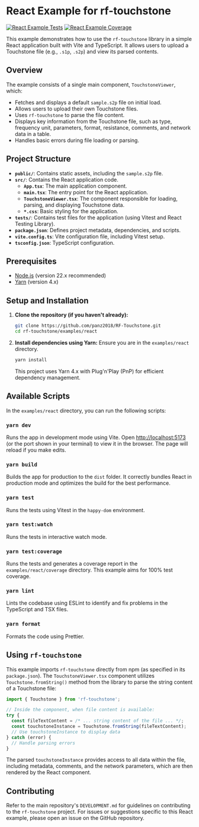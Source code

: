 # React Example for rf-touchstone

[![React Example Tests](https://github.com/mjcaprani/rf-touchstone/actions/workflows/test-react-example.yml/badge.svg)](https://github.com/mjcaprani/rf-touchstone/actions/workflows/test-react-example.yml)
[![React Example Coverage](https://img.shields.io/badge/coverage-100%25-brightgreen)](#) <!-- Placeholder until actual coverage report URL is available -->

This example demonstrates how to use the `rf-touchstone` library in a simple React application built with Vite and TypeScript. It allows users to upload a Touchstone file (e.g., `.s1p`, `.s2p`) and view its parsed contents.

## Overview

The example consists of a single main component, `TouchstoneViewer`, which:

- Fetches and displays a default `sample.s2p` file on initial load.
- Allows users to upload their own Touchstone files.
- Uses `rf-touchstone` to parse the file content.
- Displays key information from the Touchstone file, such as type, frequency unit, parameters, format, resistance, comments, and network data in a table.
- Handles basic errors during file loading or parsing.

## Project Structure

- **`public/`**: Contains static assets, including the `sample.s2p` file.
- **`src/`**: Contains the React application code.
  - **`App.tsx`**: The main application component.
  - **`main.tsx`**: The entry point for the React application.
  - **`TouchstoneViewer.tsx`**: The component responsible for loading, parsing, and displaying Touchstone data.
  - **`*.css`**: Basic styling for the application.
- **`tests/`**: Contains test files for the application (using Vitest and React Testing Library).
- **`package.json`**: Defines project metadata, dependencies, and scripts.
- **`vite.config.ts`**: Vite configuration file, including Vitest setup.
- **`tsconfig.json`**: TypeScript configuration.

## Prerequisites

- [Node.js](https://nodejs.org/) (version 22.x recommended)
- [Yarn](https://yarnpkg.com/) (version 4.x)

## Setup and Installation

1.  **Clone the repository (if you haven't already):**

    ```bash
    git clone https://github.com/panz2018/RF-Touchstone.git
    cd rf-touchstone/examples/react
    ```

2.  **Install dependencies using Yarn:**
    Ensure you are in the `examples/react` directory.
    ```bash
    yarn install
    ```
    This project uses Yarn 4.x with Plug'n'Play (PnP) for efficient dependency management.

## Available Scripts

In the `examples/react` directory, you can run the following scripts:

### `yarn dev`

Runs the app in development mode using Vite.
Open [http://localhost:5173](http://localhost:5173) (or the port shown in your terminal) to view it in the browser.
The page will reload if you make edits.

### `yarn build`

Builds the app for production to the `dist` folder.
It correctly bundles React in production mode and optimizes the build for the best performance.

### `yarn test`

Runs the tests using Vitest in the `happy-dom` environment.

### `yarn test:watch`

Runs the tests in interactive watch mode.

### `yarn test:coverage`

Runs the tests and generates a coverage report in the `examples/react/coverage` directory. This example aims for 100% test coverage.

### `yarn lint`

Lints the codebase using ESLint to identify and fix problems in the TypeScript and TSX files.

### `yarn format`

Formats the code using Prettier.

## Using `rf-touchstone`

This example imports `rf-touchstone` directly from npm (as specified in its `package.json`). The `TouchstoneViewer.tsx` component utilizes `Touchstone.fromString()` method from the library to parse the string content of a Touchstone file:

```typescript
import { Touchstone } from 'rf-touchstone';

// Inside the component, when file content is available:
try {
  const fileTextContent = /* ... string content of the file ... */;
  const touchstoneInstance = Touchstone.fromString(fileTextContent);
  // Use touchstoneInstance to display data
} catch (error) {
  // Handle parsing errors
}
```

The parsed `touchstoneInstance` provides access to all data within the file, including metadata, comments, and the network parameters, which are then rendered by the React component.

## Contributing

Refer to the main repository's `DEVELOPMENT.md` for guidelines on contributing to the `rf-touchstone` project. For issues or suggestions specific to this React example, please open an issue on the GitHub repository.
